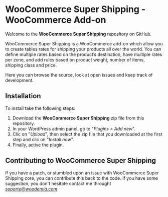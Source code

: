 # WooCommerce Super Shipping - WooCommerce Add-on
Welcome to the **WooCommerce Super Shipping** repository on GitHub. 

WooCommerce Super Shipping is a WooCommerce add-on which allow you to create tables rates for shipping your products all over the world. You can define multiple rates based on the product’s destination, have multiple rates per zone, and add rules based on product weight, number of items, shipping class and price.

Here you can browse the source, look at open issues and keep track of development.

## Installation
To install take the following steps:

1. Download the **WooCommerce Super Shipping** zip file from this repository.
2. In your WordPress admin panel, go to "*Plugins > Add new*".
3. Clic on "*Upload*", then select the zip file that you downloaded at the first step and clic on "*Install now*".
4. Finally, active the plugin.


## Contributing to WooCommerce Super Shipping
If you have a patch, or stumbled upon an issue with WooCommerce Super Shipping core, you can contribute this back to the code. If you have some suggestion, you don't hesitate contact me throught *soporte@woodemia.com*